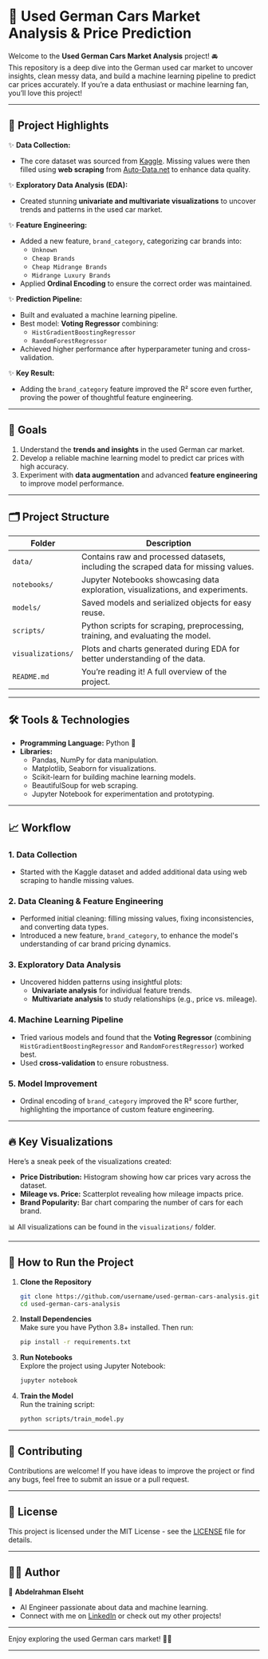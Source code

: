 

# 🚗 Used German Cars Market Analysis & Price Prediction



Welcome to the **Used German Cars Market Analysis** project! 🚘  
This repository is a deep dive into the German used car market to uncover insights, clean messy data, and build a machine learning pipeline to predict car prices accurately. If you’re a data enthusiast or machine learning fan, you’ll love this project!

---

## 📌 Project Highlights

✨ **Data Collection:**  
- The core dataset was sourced from [Kaggle](https://www.kaggle.com/). Missing values were then filled using **web scraping** from [Auto-Data.net](https://www.auto-data.net/en/) to enhance data quality.

✨ **Exploratory Data Analysis (EDA):**  
- Created stunning **univariate and multivariate visualizations** to uncover trends and patterns in the used car market.  

✨ **Feature Engineering:**  
- Added a new feature, `brand_category`, categorizing car brands into:
  - `Unknown`
  - `Cheap Brands`
  - `Cheap Midrange Brands`
  - `Midrange Luxury Brands`  
- Applied **Ordinal Encoding** to ensure the correct order was maintained.  

✨ **Prediction Pipeline:**  
- Built and evaluated a machine learning pipeline.  
- Best model: **Voting Regressor** combining:
  - `HistGradientBoostingRegressor`  
  - `RandomForestRegressor`  
- Achieved higher performance after hyperparameter tuning and cross-validation.

✨ **Key Result:**  
- Adding the `brand_category` feature improved the R² score even further, proving the power of thoughtful feature engineering.

---

## 🎯 Goals
1. Understand the **trends and insights** in the used German car market.
2. Develop a reliable machine learning model to predict car prices with high accuracy.
3. Experiment with **data augmentation** and advanced **feature engineering** to improve model performance.

---

## 🗂️ Project Structure

| **Folder**             | **Description**                                                                                  |
|-------------------------|--------------------------------------------------------------------------------------------------|
| `data/`                | Contains raw and processed datasets, including the scraped data for missing values.             |
| `notebooks/`           | Jupyter Notebooks showcasing data exploration, visualizations, and experiments.                 |
| `models/`              | Saved models and serialized objects for easy reuse.                                             |
| `scripts/`             | Python scripts for scraping, preprocessing, training, and evaluating the model.                 |
| `visualizations/`      | Plots and charts generated during EDA for better understanding of the data.                     |
| `README.md`            | You’re reading it! A full overview of the project.                                              |

---

## 🛠️ Tools & Technologies
- **Programming Language:** Python 🐍  
- **Libraries:**  
  - Pandas, NumPy for data manipulation.  
  - Matplotlib, Seaborn for visualizations.  
  - Scikit-learn for building machine learning models.  
  - BeautifulSoup for web scraping.  
  - Jupyter Notebook for experimentation and prototyping.  

---

## 📈 Workflow

### 1. Data Collection  
- Started with the Kaggle dataset and added additional data using web scraping to handle missing values.  

### 2. Data Cleaning & Feature Engineering  
- Performed initial cleaning: filling missing values, fixing inconsistencies, and converting data types.  
- Introduced a new feature, `brand_category`, to enhance the model's understanding of car brand pricing dynamics.  

### 3. Exploratory Data Analysis  
- Uncovered hidden patterns using insightful plots:  
  - **Univariate analysis** for individual feature trends.  
  - **Multivariate analysis** to study relationships (e.g., price vs. mileage).  

### 4. Machine Learning Pipeline  
- Tried various models and found that the **Voting Regressor** (combining `HistGradientBoostingRegressor` and `RandomForestRegressor`) worked best.  
- Used **cross-validation** to ensure robustness.  

### 5. Model Improvement  
- Ordinal encoding of `brand_category` improved the R² score further, highlighting the importance of custom feature engineering.  

---

## 🔥 Key Visualizations
Here’s a sneak peek of the visualizations created:  
- **Price Distribution:** Histogram showing how car prices vary across the dataset.  
- **Mileage vs. Price:** Scatterplot revealing how mileage impacts price.  
- **Brand Popularity:** Bar chart comparing the number of cars for each brand.  

📊 All visualizations can be found in the `visualizations/` folder.

---

## 🚀 How to Run the Project

1. **Clone the Repository**  
   ```bash
   git clone https://github.com/username/used-german-cars-analysis.git
   cd used-german-cars-analysis
   ```

2. **Install Dependencies**  
   Make sure you have Python 3.8+ installed. Then run:  
   ```bash
   pip install -r requirements.txt
   ```

3. **Run Notebooks**  
   Explore the project using Jupyter Notebook:  
   ```bash
   jupyter notebook
   ```

4. **Train the Model**  
   Run the training script:  
   ```bash
   python scripts/train_model.py
   ```

---

## 🤝 Contributing
Contributions are welcome! If you have ideas to improve the project or find any bugs, feel free to submit an issue or a pull request.

---

## 📄 License
This project is licensed under the MIT License - see the [LICENSE](LICENSE) file for details.

---

## 🧑‍💻 Author
👤 **Abdelrahman Elseht**  
- AI Engineer passionate about data and machine learning.  
- Connect with me on [LinkedIn](https://linkedin.com/in/abdelrahman-elseht) or check out my other projects!  

---

Enjoy exploring the used German cars market! 🚗💨

---
